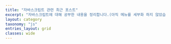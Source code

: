 ```yaml
---
title: "자바스크립트 관련 최근 포스트"
excerpt: "자바스크립트에 대해 공부한 내용을 정리합니다.(아직 메뉴를 세부화 하지 않았습니다.)"
layout: category
taxonomy: "js"
entries_layout: grid
classes: wide
---
```


